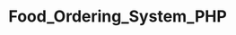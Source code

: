 # Food_Ordering_System_PHP

 <img src="https://github.com/Ankitkumargh/Food_Ordering_System_PHP/blob/main/Home%20--%20Online%20Food%20Ordering%20System.png" alt="">
<img src="" alt="">
<img src="" alt="">
<img src="" alt="">
<img src="" alt="">
<img src="" alt="">
